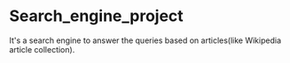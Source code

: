 # Search_engine_project
It's a search engine to answer the queries based on articles(like Wikipedia article collection).
